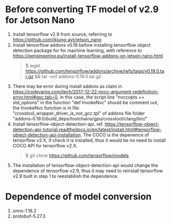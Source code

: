 # Before converting TF model of v2.9 for Jetson Nano
1. Install tensorflow v2.9 from source, referring to https://github.com/jkjung-avt/jetson_nano
2. Install tensorflow addons v0.19 before installing tensorflow object detection package for for machine learning, with reference to https://qengineering.eu/install-tensorflow-addons-on-jetson-nano.html
   > $ wget https://github.com/tensorflow/addons/archive/refs/tags/v0.19.0.tar.gz && tar -xvf addons-0.19.0.tar.gz
4. There may be error during install addons as claim in https://codeyarns.com/tech/2017-12-22-nvcc-argument-redefinition-error.html#gsc.tab=0, in this case, the script line "nvccopts += std_options" in the function "def InvokeNvc" should be comment out, the InvokeNvc function is in file "crosstool_wrapper_driver_is_not_gcc.tpl" of addons file folder "addons-0.19.0/build_deps/toolchains/gpu/crosstool/clang/bin/"
5. Install tensorflow-object-detection-api, ref. https://tensorflow-object-detection-api-tutorial.readthedocs.io/en/latest/install.html#tensorflow-object-detection-api-installation. The COCO is the depenence of tensorflow v2.X, if check it is installed, thus it would be no need to install COCO API for tensorflow v2.X. 
   > $ git clone https://github.com/tensorflow/models
6. The installation of tensorflow-object-detection-api would change the dependence of tensorflow v2.9, thus it may need to reinstall tensorflow v2.9 built in step 1 to reestabilish the dependence.
# Dependence of model conversion
1. onnx-1.16.2
2. protobuf-5.27.3
